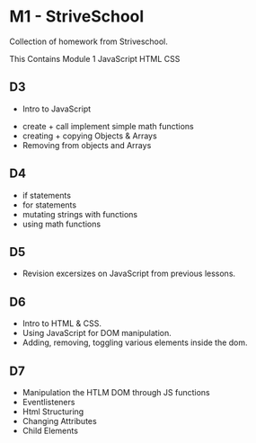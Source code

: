# M1 - StriveSchool
 Collection of homework from Striveschool.

 This Contains Module 1 JavaScript HTML CSS

## D3
* Intro to JavaScript
- create + call  implement simple math functions 
- creating + copying Objects & Arrays
- Removing from objects and Arrays

## D4
- if statements
- for statements
- mutating strings with functions
- using math functions

## D5
- Revision excersizes on JavaScript from previous lessons.

## D6
- Intro to HTML & CSS. 
- Using JavaScript for DOM manipulation.
- Adding, removing, toggling various elements inside the dom.

## D7
- Manipulation the HTLM DOM through JS functions
- Eventlisteners
- Html Structuring
- Changing Attributes
- Child Elements

